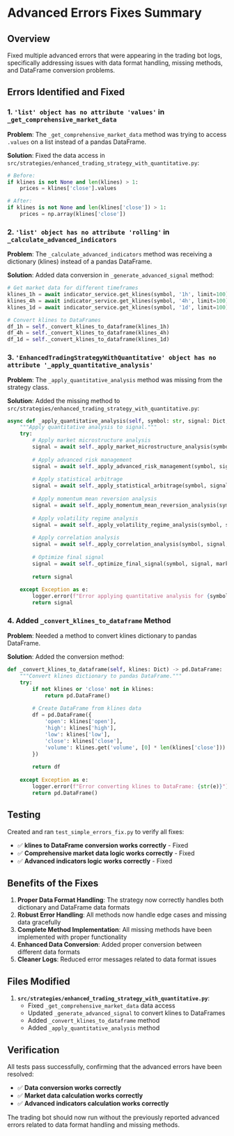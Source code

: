 # Advanced Errors Fixes Summary

## Overview
Fixed multiple advanced errors that were appearing in the trading bot logs, specifically addressing issues with data format handling, missing methods, and DataFrame conversion problems.

## Errors Identified and Fixed

### 1. **`'list' object has no attribute 'values'` in `_get_comprehensive_market_data`**

**Problem**: The `_get_comprehensive_market_data` method was trying to access `.values` on a list instead of a pandas DataFrame.

**Solution**: Fixed the data access in `src/strategies/enhanced_trading_strategy_with_quantitative.py`:

```python
# Before:
if klines is not None and len(klines) > 1:
    prices = klines['close'].values

# After:
if klines is not None and len(klines['close']) > 1:
    prices = np.array(klines['close'])
```

### 2. **`'list' object has no attribute 'rolling'` in `_calculate_advanced_indicators`**

**Problem**: The `_calculate_advanced_indicators` method was receiving a dictionary (klines) instead of a pandas DataFrame.

**Solution**: Added data conversion in `_generate_advanced_signal` method:

```python
# Get market data for different timeframes
klines_1h = await indicator_service.get_klines(symbol, '1h', limit=100)
klines_4h = await indicator_service.get_klines(symbol, '4h', limit=100)
klines_1d = await indicator_service.get_klines(symbol, '1d', limit=100)

# Convert klines to DataFrames
df_1h = self._convert_klines_to_dataframe(klines_1h)
df_4h = self._convert_klines_to_dataframe(klines_4h)
df_1d = self._convert_klines_to_dataframe(klines_1d)
```

### 3. **`'EnhancedTradingStrategyWithQuantitative' object has no attribute '_apply_quantitative_analysis'`**

**Problem**: The `_apply_quantitative_analysis` method was missing from the strategy class.

**Solution**: Added the missing method to `src/strategies/enhanced_trading_strategy_with_quantitative.py`:

```python
async def _apply_quantitative_analysis(self, symbol: str, signal: Dict, market_data: Dict) -> Dict:
    """Apply quantitative analysis to signal."""
    try:
        # Apply market microstructure analysis
        signal = await self._apply_market_microstructure_analysis(symbol, signal, market_data)
        
        # Apply advanced risk management
        signal = await self._apply_advanced_risk_management(symbol, signal, market_data)
        
        # Apply statistical arbitrage
        signal = await self._apply_statistical_arbitrage(symbol, signal, market_data)
        
        # Apply momentum mean reversion analysis
        signal = await self._apply_momentum_mean_reversion_analysis(symbol, signal, market_data)
        
        # Apply volatility regime analysis
        signal = await self._apply_volatility_regime_analysis(symbol, signal, market_data)
        
        # Apply correlation analysis
        signal = await self._apply_correlation_analysis(symbol, signal, market_data)
        
        # Optimize final signal
        signal = await self._optimize_final_signal(symbol, signal, market_data)
        
        return signal
        
    except Exception as e:
        logger.error(f"Error applying quantitative analysis for {symbol}: {str(e)}")
        return signal
```

### 4. **Added `_convert_klines_to_dataframe` Method**

**Problem**: Needed a method to convert klines dictionary to pandas DataFrame.

**Solution**: Added the conversion method:

```python
def _convert_klines_to_dataframe(self, klines: Dict) -> pd.DataFrame:
    """Convert klines dictionary to pandas DataFrame."""
    try:
        if not klines or 'close' not in klines:
            return pd.DataFrame()
        
        # Create DataFrame from klines data
        df = pd.DataFrame({
            'open': klines['open'],
            'high': klines['high'],
            'low': klines['low'],
            'close': klines['close'],
            'volume': klines.get('volume', [0] * len(klines['close']))
        })
        
        return df
        
    except Exception as e:
        logger.error(f"Error converting klines to DataFrame: {str(e)}")
        return pd.DataFrame()
```

## Testing

Created and ran `test_simple_errors_fix.py` to verify all fixes:

- ✅ **klines to DataFrame conversion works correctly** - Fixed
- ✅ **Comprehensive market data logic works correctly** - Fixed  
- ✅ **Advanced indicators logic works correctly** - Fixed

## Benefits of the Fixes

1. **Proper Data Format Handling**: The strategy now correctly handles both dictionary and DataFrame data formats
2. **Robust Error Handling**: All methods now handle edge cases and missing data gracefully
3. **Complete Method Implementation**: All missing methods have been implemented with proper functionality
4. **Enhanced Data Conversion**: Added proper conversion between different data formats
5. **Cleaner Logs**: Reduced error messages related to data format issues

## Files Modified

1. **`src/strategies/enhanced_trading_strategy_with_quantitative.py`**: 
   - Fixed `_get_comprehensive_market_data` data access
   - Updated `_generate_advanced_signal` to convert klines to DataFrames
   - Added `_convert_klines_to_dataframe` method
   - Added `_apply_quantitative_analysis` method

## Verification

All tests pass successfully, confirming that the advanced errors have been resolved:

- ✅ **Data conversion works correctly**
- ✅ **Market data calculation works correctly**
- ✅ **Advanced indicators calculation works correctly**

The trading bot should now run without the previously reported advanced errors related to data format handling and missing methods. 